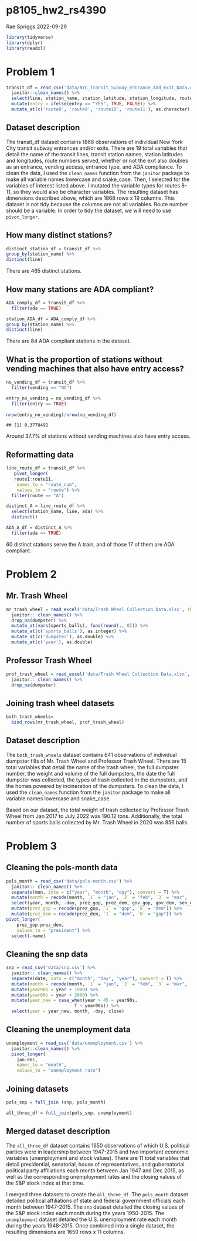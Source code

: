 p8105_hw2_rs4390
================
Rae Spriggs
2022-09-29

``` r
library(tidyverse)
library(dplyr)
library(readxl)
```

# Problem 1

``` r
transit_df = read_csv('data/NYC_Transit_Subway_Entrance_And_Exit_Data.csv') %>% 
  janitor::clean_names() %>% 
  select(line, station_name, station_latitude, station_longitude, route1:route11, entry, vending, entrance_type, ada) %>% 
  mutate(entry = ifelse(entry == "YES", TRUE, FALSE)) %>%
  mutate_at(c('route8', 'route9', 'route10', 'route11'), as.character) 
```

## Dataset description

The transit_df dataset contains 1868 observations of individual New York
City transit subway entrances and/or exits. There are 19 total variables
that detail the name of the transit lines, transit station names,
station latitudes and longitudes, route numbers served, whether or not
the exit also doubles as an entrance, vending access, entrance type, and
ADA compliance. To clean the data, I used the `clean_names` function
from the `janitor` package to make all variable names lowercase and
snake_case. Then, I selected for the variables of interest listed above.
I mutated the variable types for routes 8-11, so they would also be
character variables. The resulting dataset has dimensions described
above, which are 1868 rows x 19 columns. This dataset is not tidy
because the columns are not all variables. Route number should be a
variable. In order to tidy the dataset, we will need to use
`pivot_longer`.

## How many distinct stations?

``` r
distinct_station_df = transit_df %>% 
group_by(station_name) %>% 
distinct(line)
```

There are 465 distinct stations.

## How many stations are ADA compliant?

``` r
ADA_comply_df = transit_df %>% 
  filter(ada == TRUE)

station_ADA_df = ADA_comply_df %>% 
group_by(station_name) %>% 
distinct(line)
```

There are 84 ADA compliant stations in the dataset.

## What is the proportion of stations without vending machines that also have entry access?

``` r
no_vending_df = transit_df %>% 
  filter(vending == "NO")

entry_no_vending = no_vending_df %>% 
  filter(entry == TRUE)
  
nrow(entry_no_vending)/nrow(no_vending_df)
```

    ## [1] 0.3770492

Around 37.7% of stations without vending machines also have entry
access.

## Reformatting data

``` r
line_route_df = transit_df %>% 
   pivot_longer(
   route1:route11,
    names_to = "route_num",
    values_to = "route") %>% 
  filter(route == "A")

distinct_A = line_route_df %>% 
  select(station_name, line, ada) %>% 
  distinct() 

ADA_A_df = distinct_A %>% 
  filter(ada == TRUE)
```

60 distinct stations serve the A train, and of those 17 of them are ADA
compliant.

# Problem 2

## Mr. Trash Wheel

``` r
mr_trash_wheel = read_excel('data/Trash Wheel Collection Data.xlsx', sheet = "Mr. Trash Wheel", range = "A2:O550") %>% 
  janitor:: clean_names() %>% 
  drop_na(dumpster) %>% 
  mutate_at(vars(sports_balls), funs(round(., 0))) %>% 
  mutate_at(c('sports_balls'), as.integer) %>% 
  mutate_at(c('dumpster'), as.double) %>% 
  mutate_at(c('year'), as.double)
```

## Professor Trash Wheel

``` r
prof_trash_wheel = read_excel('data/Trash Wheel Collection Data.xlsx', sheet = "Professor Trash Wheel", range = "A2:N97") %>% 
  janitor:: clean_names() %>% 
  drop_na(dumpster)
```

## Joining trash wheel datasets

``` r
both_trash_wheels= 
  bind_rows(mr_trash_wheel, prof_trash_wheel)
```

## Dataset description

The `both_trash_wheels` dataset contains 641 observations of individual
dumpster fills of Mr. Trash Wheel and Professor Trash Wheel. There are
15 total variables that detail the name of the trash wheel, the full
dumpster number, the weight and volume of the full dumpsters, the date
the full dumpster was collected, the types of trash collected in the
dumpsters, and the homes powered by incineration of the dumpsters. To
clean the data, I used the `clean_names` function from the `janitor`
package to make all variable names lowercase and snake_case.

Based on our dataset, the total weight of trash collected by Professor
Trash Wheel from Jan 2017 to July 2022 was 190.12 tons. Additionally,
the total number of sports balls collected by Mr. Trash Wheel in 2020
was 856 balls.

# Problem 3

## Cleaning the pols-month data

``` r
pols_month = read_csv('data/pols-month.csv') %>% 
  janitor:: clean_names() %>% 
  separate(mon, into = c("year", "month", "day"), convert = T) %>% 
  mutate(month = recode(month, `1` = "jan", `2` = "feb", `3` = "mar", `4` = "apr", `5` = "may", `6` = "jun", `7` = "jul", `8` = "aug", `9` = "sep", `10` = "oct", `11` = "nov", `12` = "dec")) %>% 
  select(year, month, -day, prez_gop, prez_dem, gov_gop, gov_dem, sen_gop, sen_dem, rep_gop, rep_dem) %>% 
  mutate(prez_gop = recode(prez_gop, `1` = "gop", `0` = "dem")) %>% 
  mutate(prez_dem = recode(prez_dem, `1` = "dem", `0` = "gop")) %>% 
pivot_longer(
    prez_gop:prez_dem,
    values_to = "president") %>% 
  select(-name)
```

## Cleaning the snp data

``` r
snp = read_csv('data/snp.csv') %>% 
  janitor:: clean_names() %>% 
  separate(date, into = c("month", "day", "year"), convert = T) %>%
  mutate(month = recode(month, `1` = "jan", `2` = "feb", `3` = "mar", `4` = "apr", `5` = "may", `6` = "jun", `7` = "jul", `8` = "aug", `9` = "sep", `10` = "oct", `11` = "nov", `12` = "dec")) %>% 
  mutate(year90s = year + 1900) %>%
  mutate(year00s = year + 2000) %>%
  mutate(year_new = case_when(year > 45 ~ year90s,
                          T ~ year00s)) %>%
  select(year = year_new, month, -day, close)
```

## Cleaning the unemployment data

``` r
unemployment = read_csv('data/unemployment.csv') %>% 
  janitor::clean_names() %>% 
  pivot_longer(
    jan:dec,
    names_to = "month",
    values_to = "unemployment rate") 
```

## Joining datasets

``` r
pols_snp = full_join (snp, pols_month)

all_three_df = full_join(pols_snp, unemployment)
```

## Merged dataset description

The `all_three_df` dataset contains 1650 observations of which U.S.
political parties were in leadership between 1947-2015 and two important
economic variables (unemployment and stock values). There are 11 total
variables that detail presidential, senatorial, house of
representatives, and gubernatorial political party affiliations each
month between Jan 1947 and Dec 2015, as well as the corresponding
unemployment rates and the closing values of the S&P stock index at that
time.

I merged three datasets to create the `all_three_df`. The `pols_month`
dataset detailed political affiliations of state and federal government
officials each month between 1947-2015. The `snp` dataset detailed the
closing values of the S&P stock index each month during the years
1950-2015. The `unemployment` dataset detailed the U.S. unemployment
rate each month during the years 1948-2015. Once combined into a single
dataset, the resulting dimensions are 1650 rows x 11 columns.
